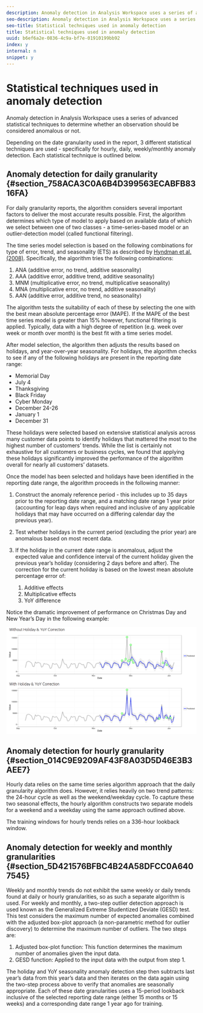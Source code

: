 ```yaml
---
description: Anomaly detection in Analysis Workspace uses a series of advanced statistical techniques to determine whether an observation should be considered anomalous or not.
seo-description: Anomaly detection in Analysis Workspace uses a series of advanced statistical techniques to determine whether an observation should be considered anomalous or not.
seo-title: Statistical techniques used in anomaly detection
title: Statistical techniques used in anomaly detection
uuid: b6ef6a2e-0836-4c9a-bf7e-01910199bb92
index: y
internal: n
snippet: y
---
```


# Statistical techniques used in anomaly detection

Anomaly detection in Analysis Workspace uses a series of advanced statistical techniques to determine whether an observation should be considered anomalous or not.

Depending on the date granularity used in the report, 3 different statistical techniques are used - specifically for hourly, daily, weekly/monthly anomaly detection. Each statistical technique is outlined below.

## Anomaly detection for daily granularity {#section_758ACA3C0A6B4D399563ECABFB8316FA}

For daily granularity reports, the algorithm considers several important factors to deliver the most accurate results possible. First, the algorithm determines which type of model to apply based on available data of which we select between one of two classes - a time-series-based model or an outlier-detection model (called functional filtering).

The time series model selection is based on the following combinations for type of error, trend, and seasonality (ETS) as described by [Hyndman et al. (2008)](https://www.springer.com/us/book/9783540719168). Specifically, the algorithm tries the following combinations:

1. ANA (additive error, no trend, additive seasonality) 
1. AAA (additive error, additive trend, additive seasonality) 
1. MNM (multiplicative error, no trend, multiplicative seasonality) 
1. MNA (multiplicative error, no trend, additive seasonality) 
1. AAN (additive error, additive trend, no seasonality)

The algorithm tests the suitability of each of these by selecting the one with the best mean absolute percentage error (MAPE). If the MAPE of the best time series model is greater than 15% however, functional filtering is applied. Typically, data with a high degree of repetition (e.g. week over week or month over month) is the best fit with a time series model.

After model selection, the algorithm then adjusts the results based on holidays, and year-over-year seasonality. For holidays, the algorithm checks to see if any of the following holidays are present in the reporting date range:

* Memorial Day 
* July 4 
* Thanksgiving 
* Black Friday 
* Cyber Monday 
* December 24-26 
* January 1 
* December 31

These holidays were selected based on extensive statistical analysis across many customer data points to identify holidays that mattered the most to the highest number of customers’ trends. While the list is certainly not exhaustive for all customers or business cycles, we found that applying these holidays significantly improved the performance of the algorithm overall for nearly all customers’ datasets.

Once the model has been selected and holidays have been identified in the reporting date range, the algorithm proceeds in the following manner:

1. Construct the anomaly reference period - this includes up to 35 days prior to the reporting date range, and a matching date range 1 year prior (accounting for leap days when required and inclusive of any applicable holidays that may have occurred on a differing calendar day the previous year). 
1. Test whether holidays in the current period (excluding the prior year) are anomalous based on most recent data. 
1. If the holiday in the current date range is anomalous, adjust the expected value and confidence interval of the current holiday given the previous year’s holiday (considering 2 days before and after). The correction for the current holiday is based on the lowest mean absolute percentage error of:

    1. Additive effects 
    1. Multiplicative effects 
    1. YoY difference

Notice the dramatic improvement of performance on Christmas Day and New Year’s Day in the following example:

![](assets/anomaly_statistics.png)

## Anomaly detection for hourly granularity {#section_014C9E9209AF43F8A03D5D46E3B3AEE7}

Hourly data relies on the same time series algorithm approach that the daily granularity algorithm does. However, it relies heavily on two trend patterns: the 24-hour cycle as well as the weekend/weekday cycle. To capture these two seasonal effects, the hourly algorithm constructs two separate models for a weekend and a weekday using the same approach outlined above.

The training windows for hourly trends relies on a 336-hour lookback window.

## Anomaly detection for weekly and monthly granularities {#section_5D421576BFBC4B24A58DFCC0A6407545}

Weekly and monthly trends do not exhibit the same weekly or daily trends found at daily or hourly granularities, so as such a separate algorithm is used. For weekly and monthly, a two-step outlier detection approach is used known as the Generalized Extreme Studentized Deviate (GESD) test. This test considers the maximum number of expected anomalies combined with the adjusted box-plot approach (a non-parametric method for outlier discovery) to determine the maximum number of outliers. The two steps are:

1. Adjusted box-plot function: This function determines the maximum number of anomalies given the input data. 
1. GESD function: Applied to the input data with the output from step 1.

The holiday and YoY seasonality anomaly detection step then subtracts last year’s data from this year’s data and then iterates on the data again using the two-step process above to verify that anomalies are seasonally appropriate. Each of these date granularities uses a 15-period lookback inclusive of the selected reporting date range (either 15 months or 15 weeks) and a corresponding date range 1 year ago for training. 
